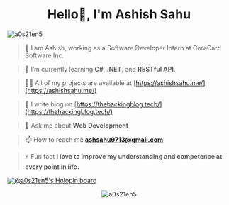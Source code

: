 <h1 align="center">Hello👋, I'm Ashish Sahu</h1>

<p align="left">
  <img src="https://komarev.com/ghpvc/?username=a0s21en5&label=Profile%20views&color=0e75b6&style=flat" alt="a0s21en5" />
</p>

> 👀 I am Ashish, working as a Software Developer Intern at CoreCard Software Inc.

> 🌱 I’m currently learning **C#**, **.NET**, and **RESTful API**.

> 👨‍💻 All of my projects are available at [https://ashishsahu.me/](https://ashishsahu.me/)

> 📝 I write blog on [https://thehackingblog.tech/](https://thehackingblog.tech/)

> 💬 Ask me about **Web Development**

> 📫 How to reach me **ashsahu9713@gmail.com**

> ⚡ Fun fact **I love to improve my understanding and competence at every point in life.**

[![@a0s21en5's Holopin board](https://holopin.io/api/user/board?user=a0s21en5)](https://holopin.io/@a0s21en5)

<p align="center">
  <img src="https://github-readme-streak-stats.herokuapp.com/?user=a0s21en5&" alt="a0s21en5" />
</p>

